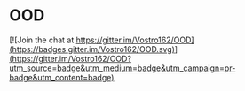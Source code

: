 # OOD

[![Join the chat at https://gitter.im/Vostro162/OOD](https://badges.gitter.im/Vostro162/OOD.svg)](https://gitter.im/Vostro162/OOD?utm_source=badge&utm_medium=badge&utm_campaign=pr-badge&utm_content=badge)
